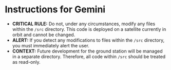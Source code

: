 # Instructions for Gemini

- **CRITICAL RULE:** Do not, under any circumstances, modify any files within the `/src` directory. This code is deployed on a satellite currently in orbit and cannot be changed.
- **ALERT:** If you detect any modifications to files within the `/src` directory, you must immediately alert the user.
- **CONTEXT:** Future development for the ground station will be managed in a separate directory. Therefore, all code within `/src` should be treated as read-only.